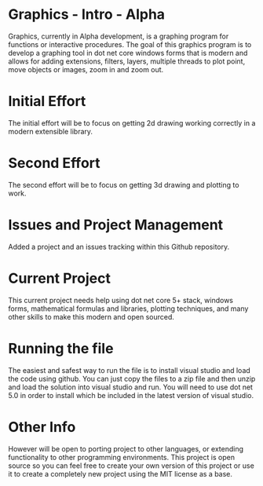 # Graphics - Intro - Alpha
Graphics, currently in Alpha development, is a graphing program for functions or interactive procedures.  The goal of this graphics program is to develop a graphing tool in dot net core windows forms that is modern and allows for adding extensions, filters, layers, multiple threads to plot point, move objects or images, zoom in and zoom out.

# Initial Effort
The initial effort will be to focus on getting 2d drawing working correctly in a modern extensible library.

# Second Effort
The second effort will be to focus on getting 3d drawing and plotting to work.

# Issues and Project Management
Added a project and an issues tracking within this Github repository.

# Current Project
This current project needs help using dot net core 5+ stack, windows forms, mathematical formulas and libraries, plotting techniques, and many other skills to make this modern and open sourced.

# Running the file
The easiest and safest way to run the file is to install visual studio and load the code using github.   You can just copy the files to a zip file and then unzip and load the solution into visual studio and run.  You will need to use dot net 5.0 in order to install which be included in the latest version of visual studio.

# Other Info
However will be open to porting project to other languages, or extending functionality to other programming environments.   This project is open source so you can feel free to create your own version of this project or use it to create a completely new project using the MIT license as a base.
